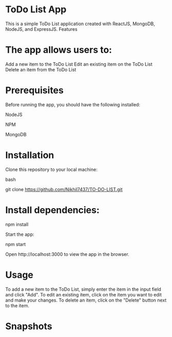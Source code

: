 
# ToDo List App

This is a simple ToDo List application created with ReactJS, MongoDB, NodeJS, and ExpressJS.
Features

# The app allows users to:

Add a new item to the ToDo List
Edit an existing item on the ToDo List
Delete an item from the ToDo List

# Prerequisites

Before running the app, you should have the following installed:

NodeJS

NPM

MongoDB

# Installation

Clone this repository to your local machine:

bash

git clone https://github.com/Nikhil7437/TO-DO-LIST.git

# Install dependencies:

npm install

Start the app:

npm start

Open http://localhost:3000 to view the app in the browser.

# Usage

To add a new item to the ToDo List, simply enter the item in the input field and click "Add". To edit an existing item, click on the item you want to edit and make your changes. To delete an item, click on the "Delete" button next to the item.

# Snapshots

